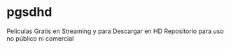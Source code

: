 # pgsdhd
Peliculas Gratis en Streaming y para Descargar en HD
Repositorio para uso no público ni comercial
